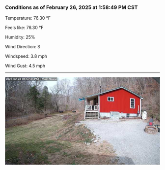 ### Conditions as of February 26, 2025 at 1:58:49 PM CST 

Temperature: 76.30 &deg;F

Feels like: 76.30 &deg;F

Humidity: 25%

Wind Direction: S

Windspeed: 3.8 mph

Wind Gust: 4.5 mph

---

<img src="./images/latest.jpeg"/>

